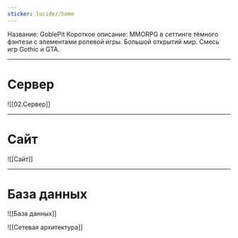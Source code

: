 ```yaml
---
sticker: lucide//home
---
```

Название: GoblePit
Короткое описание: MMORPG в сеттинге тёмного фэнтези с элементами ролевой игры. Большой открытий мир. Смесь игр Gothic и GTA.

---
# Сервер

![[02.Сервер]]

---
# Сайт 

![[Сайт]]

---

# База данных
![[База данных]]

![[Сетевая архитектура]]
